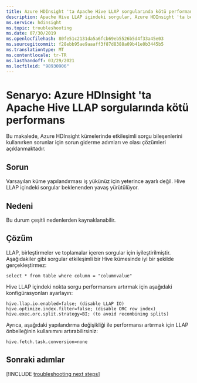 ```yaml
---
title: Azure HDInsight 'ta Apache Hive LLAP sorgularında kötü performans
description: Apache Hive LLAP içindeki sorgular, Azure HDInsight 'ta beklenenden daha yavaş yürütülüyor.
ms.service: hdinsight
ms.topic: troubleshooting
ms.date: 07/30/2019
ms.openlocfilehash: 80fe51c2131da5a6fcb69eb5526b5d4f33a45e03
ms.sourcegitcommit: f28ebb95ae9aaaff3f87d8388a09b41e0b3445b5
ms.translationtype: MT
ms.contentlocale: tr-TR
ms.lasthandoff: 03/29/2021
ms.locfileid: "98930906"
---
```

# <a name="scenario-poor-performance-in-apache-hive-llap-queries-in-azure-hdinsight"></a>Senaryo: Azure HDInsight 'ta Apache Hive LLAP sorgularında kötü performans

Bu makalede, Azure HDInsight kümelerinde etkileşimli sorgu bileşenlerini kullanırken sorunlar için sorun giderme adımları ve olası çözümleri açıklanmaktadır.

## <a name="issue"></a>Sorun

Varsayılan küme yapılandırması iş yükünüz için yeterince ayarlı değil. Hive LLAP içindeki sorgular beklenenden yavaş yürütülüyor.

## <a name="cause"></a>Nedeni

Bu durum çeşitli nedenlerden kaynaklanabilir.

## <a name="resolution"></a>Çözüm

LLAP, birleştirmeler ve toplamalar içeren sorgular için iyileştirilmiştir. Aşağıdakiler gibi sorgular etkileşimli bir Hive kümesinde iyi bir şekilde gerçekleştirmez:

```
select * from table where column = "columnvalue"
```

Hive LLAP içindeki nokta sorgu performansını artırmak için aşağıdaki konfigürasyonları ayarlayın:

```
hive.llap.io.enabled=false; (disable LLAP IO)
hive.optimize.index.filter=false; (disable ORC row index)
hive.exec.orc.split.strategy=BI; (to avoid recombining splits)
```

Ayrıca, aşağıdaki yapılandırma değişikliği ile performansı artırmak için LLAP önbelleğinin kullanımını artırabilirsiniz:

```
hive.fetch.task.conversion=none
```

## <a name="next-steps"></a>Sonraki adımlar

[!INCLUDE [troubleshooting next steps](../../../includes/hdinsight-troubleshooting-next-steps.md)]